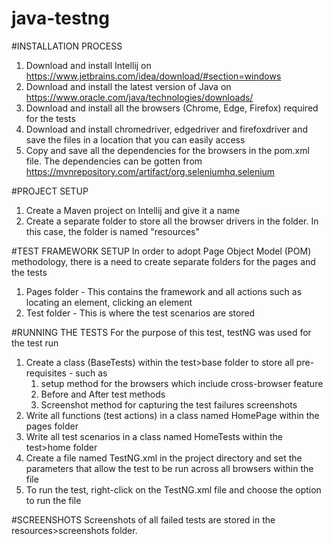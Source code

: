# java-testng

#INSTALLATION PROCESS
1. Download and install Intellij on https://www.jetbrains.com/idea/download/#section=windows
2. Download and install the latest version of Java on https://www.oracle.com/java/technologies/downloads/
3. Download and install all the browsers (Chrome, Edge, Firefox) required for the tests
4. Download and install chromedriver, edgedriver and firefoxdriver and save the files in a location that you can easily access
5. Copy and save all the dependencies for the browsers in the pom.xml file. The dependencies can be gotten from https://mvnrepository.com/artifact/org.seleniumhq.selenium

#PROJECT SETUP
1. Create a Maven project on Intellij and give it a name 
2. Create a separate folder to store all the browser drivers in the folder. In this case, the folder is named "resources"

#TEST FRAMEWORK SETUP
In order to adopt Page Object Model (POM) methodology, there is a need to create separate folders for the pages and the tests
1. Pages folder - This contains the framework and all actions such as locating an element, clicking an element
2. Test folder - This is where the test scenarios are stored

#RUNNING THE TESTS
For the purpose of this test, testNG was used for the test run 
1. Create a class (BaseTests) within the test>base folder to store all pre-requisites - such as 
   1. setup method for the browsers which include cross-browser feature 
   2. Before and After test methods 
   3. Screenshot method for capturing the test failures screenshots 
2. Write all functions (test actions) in a class named HomePage within the pages folder
3. Write all test scenarios in a class named HomeTests within the test>home folder
4. Create a file named TestNG.xml in the project directory and set the parameters that allow the test to be run across all browsers within the file 
5. To run the test, right-click on the TestNG.xml file and choose the option to run the file 

#SCREENSHOTS
Screenshots of all failed tests are stored in the resources>screenshots folder. 


